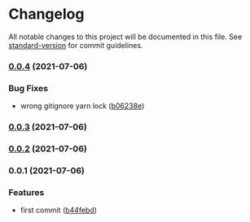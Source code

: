 # Changelog

All notable changes to this project will be documented in this file. See [standard-version](https://github.com/conventional-changelog/standard-version) for commit guidelines.

### [0.0.4](https://github.com/lasalefamine/vscode-css-vars/compare/v0.0.3...v0.0.4) (2021-07-06)


### Bug Fixes

* wrong gitignore yarn lock ([b06238e](https://github.com/lasalefamine/vscode-css-vars/commit/b06238e1133cd1590dfaf44a0decf24a616ea428))

### [0.0.3](https://github.com/lasalefamine/vscode-css-vars/compare/v0.0.2...v0.0.3) (2021-07-06)

### [0.0.2](https://github.com/lasalefamine/vscode-css-vars/compare/v0.0.1...v0.0.2) (2021-07-06)

### 0.0.1 (2021-07-06)


### Features

* first commit ([b44febd](https://github.com/lasalefamine/vscode-css-vars/commit/b44febd1e3698cf9ab2413abda286440e7c82d99))
